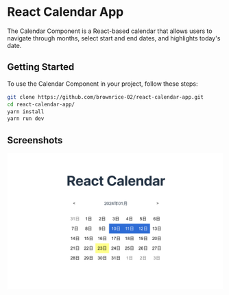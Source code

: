 # React Calendar App

The Calendar Component is a React-based calendar that allows users to navigate through months, select start and end dates, and highlights today's date.

## Getting Started
To use the Calendar Component in your project, follow these steps:
 ```bash
git clone https://github.com/brownrice-02/react-calendar-app.git
cd react-calendar-app/
yarn install
yarn run dev
```

## Screenshots
![image](public/overview.png)